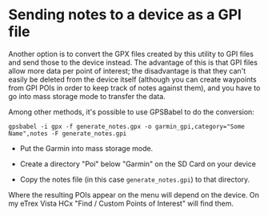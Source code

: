 Sending notes to a device as a GPI file
=======================================

Another option is to convert the GPX files created by this utility to GPI files and send those to the 
device instead.  The advantage of this is that GPI files allow more data per point of interest; 
the disadvantage is that they can't easily be deleted from the device itself (although you can create 
waypoints from GPI POIs in order to keep track of notes against them), 
and you have to go into mass storage mode to transfer the data.

Among other methods, it's possible to use GPSBabel to do the conversion:

    gpsbabel -i gpx -f generate_notes.gpx -o garmin_gpi,category="Some Name",notes -F generate_notes.gpi 

+ Put the Garmin into mass storage mode.

+ Create a directory "Poi" below "Garmin" on the SD Card on your device

+ Copy the notes file (in this case `generate_notes.gpi`) to that directory.

Where the resulting POIs appear on the menu will depend on the device.
On my eTrex Vista HCx "Find / Custom Points of Interest" will find them.



